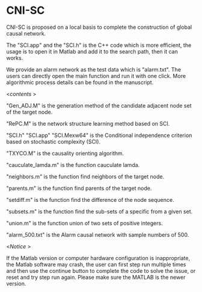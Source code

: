 # CNI-SC
CNI-SC is proposed on a local basis to complete the construction of global causal network.

The "SCI.app" and the "SCI.h" is the C++ code which is more efficient, the usage is to open it in Matlab and add it to the search path, then it can works.

We provide an alarm network as the test data which is "alarm.txt". The users can directly open the main function and run it with one click. More algorithmic process details can be found in the manuscript.

<*contents* >

"Gen_ADJ.M" is the generation method of the candidate adjacent node set of the target node.

"RePC.M" is the network structure learning method based on SCI.

"SCI.h" "SCI.app" "SCI.Mexw64" is the  Conditional independence criterion based on stochastic complexity (SCI).

"TXYCO.M" is the causality orienting algorithm.

"cauculate_lamda.m" is the function cauculate lamda.

"neighbors.m" is the function find neighbors of the target node.

"parents.m"  is the function find parents of the target node.

"setdiff.m"  is the function find the difference of the node sequence.

"subsets.m" is the function find the sub-sets of a specific from a given set.

"union.m" is the function union of two sets of positive integers.

"alarm_500.txt" is the Alarm causal network with sample numbers of 500.

<*Notice* >

If the Matlab version or computer hardware configuration is inappropriate, the Matlab software may crash, the user can first step run multiple times and then use the continue button to complete the code to solve the issue, or reset and try step run again. Please make sure the MATLAB is the newer version.
